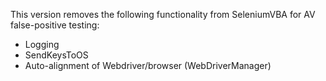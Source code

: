 This version removes the following functionality from SeleniumVBA for AV false-positive testing:
- Logging
- SendKeysToOS
- Auto-alignment of Webdriver/browser (WebDriverManager)